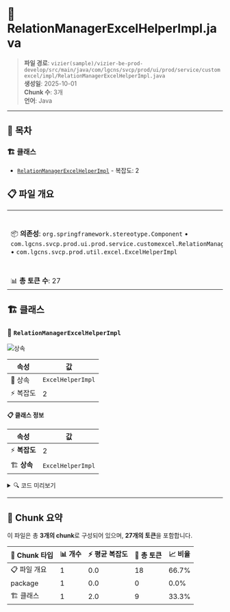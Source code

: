 # 📄 RelationManagerExcelHelperImpl.java

> **파일 경로**: `vizier(sample)/vizier-be-prod-develop/src/main/java/com/lgcns/svcp/prod/ui/prod/service/customexcel/impl/RelationManagerExcelHelperImpl.java`  
> **생성일**: 2025-10-01  
> **Chunk 수**: 3개  
> **언어**: Java
---

## 📑 목차

### 🏗️ 클래스
- [`RelationManagerExcelHelperImpl`](#class-relationmanagerexcelhelperimpl) - 복잡도: 2

## 📋 파일 개요

| | |
|--|--|
| 📦 **의존성**: `org.springframework.stereotype.Component` • `com.lgcns.svcp.prod.ui.prod.service.customexcel.RelationManagerExcelHelper` • `com.lgcns.svcp.prod.util.excel.ExcelHelperImpl` | ⚡ **총 복잡도**: 2 |
| 📊 **총 토큰 수**: 27 |  |



## 🏗️ 클래스

### <a id="class-relationmanagerexcelhelperimpl"></a>🎯 `RelationManagerExcelHelperImpl`

![상속](https://img.shields.io/badge/상속-1개-blue)

| 속성 | 값 |
|------|----|
| 🧬 상속 | `ExcelHelperImpl` |
| ⚡ 복잡도 | 2 |



#### 📋 클래스 정보

| 속성 | 값 |
|------|----|
| ⚡ **복잡도** | 2 || 📍 **라인 범위** | 9-9 |
| 🏗️ **상속** | `ExcelHelperImpl` || 🏷️ **태그** | `class, java` |

<details>
<summary>🔍 코드 미리보기</summary>

```java
public class RelationManagerExcelHelperImpl extends ExcelHelperImpl implements RelationManagerExcelHelper {
}...
```

**Chunk 정보**
- 🆔 **ID**: `ac185ddd5bdc`
- 📍 **라인**: 9-9
- 📊 **토큰**: 9
- 🏷️ **태그**: `class, java`

</details>

---





## 🧩 Chunk 요약

이 파일은 총 **3개의 chunk**로 구성되어 있으며, **27개의 토큰**을 포함합니다.

| 🧩 Chunk 타입 | 📊 개수 | ⚡ 평균 복잡도 | 📝 총 토큰 | 📈 비율 |
|---------------|--------|-------------|----------|--------|
| 📋 파일 개요 | 1 | 0.0 | 18 | 66.7% |
| package | 1 | 0.0 | 0 | 0.0% |
| 🏗️ 클래스 | 1 | 2.0 | 9 | 33.3% |

